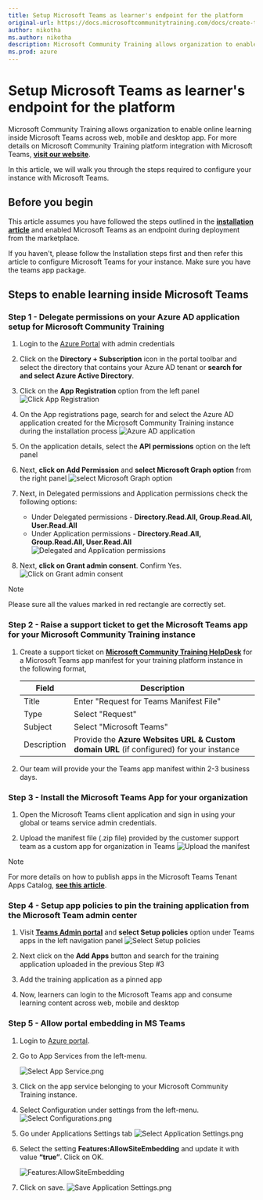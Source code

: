 ```yaml
---
title: Setup Microsoft Teams as learner's endpoint for the platform
original-url: https://docs.microsoftcommunitytraining.com/docs/create-teams-app-for-your-training-portal
author: nikotha
ms.author: nikotha
description: Microsoft Community Training allows organization to enable online learning inside Microsoft Teams across web, mobile and desktop app.
ms.prod: azure
---
```


# Setup Microsoft Teams as learner's endpoint for the platform

Microsoft Community Training allows organization to enable online learning inside Microsoft Teams across web, mobile and desktop app. For more details on Microsoft Community Training platform integration with Microsoft Teams, [**visit our website**](https://communitytraining.microsoft.com/teams/).

In this article, we will walk you through the steps required to configure your instance with Microsoft Teams.

## Before you begin

This article assumes you have followed the steps outlined in the [**installation article**](../../infrastructure-management/install-your-platform-instance/3_installation-guide-detailed-steps.md) and enabled Microsoft Teams as an endpoint during deployment from the marketplace.

If you haven't, please follow the Installation steps first and then refer this article to configure Microsoft Teams for your instance. Make sure you have the teams app package.

## Steps to enable learning inside Microsoft Teams

### Step 1 - Delegate permissions on your Azure AD application setup for Microsoft Community Training

1. Login to the [Azure Portal](https://portal.azure.com/) with admin credentials

2. Click on the **Directory + Subscription** icon in the portal toolbar and  select the directory that contains your Azure AD tenant or **search for and select Azure Active Directory**.

3. Click on the **App Registration** option from the left panel
![Click App Registration](../../media/image%28194%29.png)

4. On the App registrations page, search for and select the Azure AD application created for the Microsoft Community Training instance during the installation process
![Azure AD application](../../media/image%28195%29.png)

5. On the application details, select the **API permissions** option on the left panel

6. Next, **click on Add Permission** and **select Microsoft Graph option** from the right panel
![select Microsoft Graph option](../../media/image%28196%29.png)

7. Next, in Delegated permissions and Application permissions check the following options:
    * Under Delegated permissions - **Directory.Read.All, Group.Read.All, User.Read.All**
    * Under Application permissions - **Directory.Read.All, Group.Read.All, User.Read.All**
![Delegated and Application permissions](../../media/image%28197%29.png)

8. Next, **click on Grant admin consent**. Confirm Yes.
![Click on Grant admin consent](../../media/image%28198%29.png)

> [!NOTE]
> Please sure all the values marked in red rectangle are correctly set.

### Step 2 - Raise a support ticket to get the Microsoft Teams app for your Microsoft Community Training instance

1. Create a support ticket on [**Microsoft Community Training HelpDesk**](https://go.microsoft.com/fwlink/?linkid=2104630) for a Microsoft Teams app manifest for your training platform instance in the following format,

    | Field | Description |
    | --- | --- |
    | Title | Enter "Request for Teams Manifest File" |
    | Type | Select "Request" |
    | Subject | Select "Microsoft Teams" |
    | Description | Provide the **Azure Websites URL  & Custom domain URL** (if configured) for your instance|

2. Our team will provide your the Teams app manifest within 2-3 business days.

### Step 3 - Install the Microsoft Teams App for your organization

1. Open the Microsoft Teams client application and sign in using your global or teams service admin credentials.

2. Upload the manifest file (.zip file) provided by the customer support team as a custom app for organization in Teams
    ![Upload the manifest](../../media/image%28199%29.png)

> [!NOTE]
> For more details on how to publish apps in the Microsoft Teams Tenant Apps Catalog, [**see this article**](/microsoftteams/tenant-apps-catalog-teams#publish-an-app-in-the-tenant-apps-catalog-from-the-teams-client).

### Step 4 - Setup app policies to pin the training application from the Microsoft Team admin center

1. Visit [**Teams Admin portal**](https://admin.teams.microsoft.com/) and **select Setup policies** option under Teams apps in the left navigation panel
![Select Setup policies](../../media/image%28200%29.png)

2. Next click on the **Add Apps** button and search for the training application uploaded in the previous Step #3

3. Add the training application as a pinned app

4. Now, learners can login to the Microsoft Teams app and consume learning content across web, mobile and desktop

### Step 5 - Allow portal embedding in MS Teams

1. Login to [Azure portal](https://www.portal.azure.com/).

2. Go to App Services from the left-menu.

    ![Select App Service.png](../../media/Select%20App%20Service%281%29.png)

3. Click on the app service belonging to your Microsoft Community Training instance.

4. Select Configuration under settings from the left-menu.
![Select Configurations.png](../../media/Select%20Configurations%281%29.png)

5. Go under Applications Settings tab
![Select Application Settings.png](../../media/Select%20Application%20Settings.png)

6. Select the setting **Features:AllowSiteEmbedding** and update it with value **“true”**. Click on OK.

    ![Features:AllowSiteEmbedding](../../media/image%28436%29.png)

7. Click on save.
![Save Application Settings.png](../../media/Save%20Application%20Settings%281%29.png)
